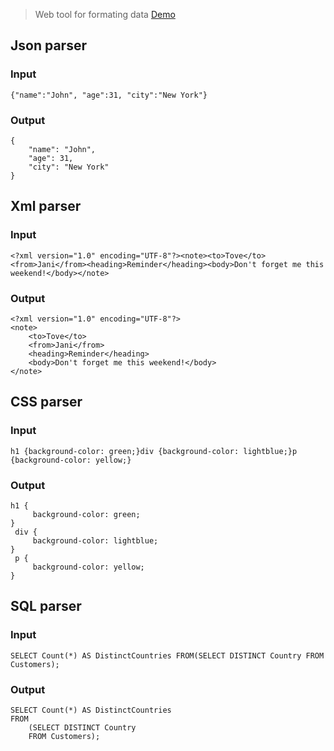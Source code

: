 > Web tool for formating data [Demo](https://nqloc.github.io/tools/formatter/)

## Json parser
### Input
```
{"name":"John", "age":31, "city":"New York"}
```
### Output
```
{
    "name": "John",
    "age": 31,
    "city": "New York"
}
```

## Xml parser
### Input
```
<?xml version="1.0" encoding="UTF-8"?><note><to>Tove</to><from>Jani</from><heading>Reminder</heading><body>Don't forget me this weekend!</body></note>
```
### Output
```
<?xml version="1.0" encoding="UTF-8"?>
<note>
    <to>Tove</to>
    <from>Jani</from>
    <heading>Reminder</heading>
    <body>Don't forget me this weekend!</body>
</note>
```

## CSS parser
### Input
```
h1 {background-color: green;}div {background-color: lightblue;}p {background-color: yellow;}
```
### Output
```
h1 {
     background-color: green;
}
 div {
     background-color: lightblue;
}
 p {
     background-color: yellow;
}
```

## SQL parser
### Input
```
SELECT Count(*) AS DistinctCountries FROM(SELECT DISTINCT Country FROM Customers);
```
### Output
```
SELECT Count(*) AS DistinctCountries
FROM 
    (SELECT DISTINCT Country
    FROM Customers);
```
